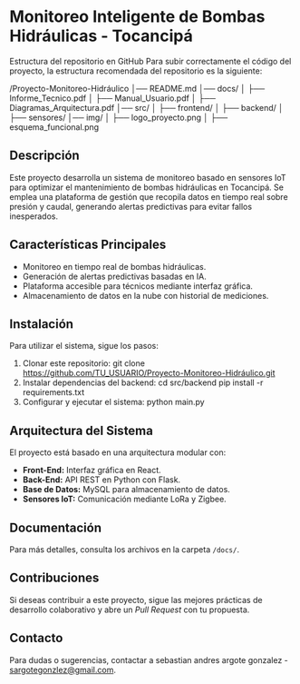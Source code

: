 # Monitoreo Inteligente de Bombas Hidráulicas - Tocancipá

Estructura del repositorio en GitHub
Para subir correctamente el código del proyecto, la estructura recomendada del repositorio es la siguiente:

/Proyecto-Monitoreo-Hidráulico
│── README.md
│── docs/
│   ├── Informe_Tecnico.pdf
│   ├── Manual_Usuario.pdf
│   ├── Diagramas_Arquitectura.pdf
│── src/
│   ├── frontend/
│   ├── backend/
│   ├── sensores/
│── img/
│   ├── logo_proyecto.png
│   ├── esquema_funcional.png

## Descripción
Este proyecto desarrolla un sistema de monitoreo basado en sensores IoT para optimizar el mantenimiento de bombas hidráulicas en Tocancipá. Se emplea una plataforma de gestión que recopila datos en tiempo real sobre presión y caudal, generando alertas predictivas para evitar fallos inesperados.

## Características Principales
- Monitoreo en tiempo real de bombas hidráulicas.
- Generación de alertas predictivas basadas en IA.
- Plataforma accesible para técnicos mediante interfaz gráfica.
- Almacenamiento de datos en la nube con historial de mediciones.

## Instalación
Para utilizar el sistema, sigue los pasos:
1. Clonar este repositorio:
git clone https://github.com/TU_USUARIO/Proyecto-Monitoreo-Hidráulico.git
2. Instalar dependencias del backend:
cd src/backend pip install -r requirements.txt
3. Configurar y ejecutar el sistema:
python main.py

## Arquitectura del Sistema
El proyecto está basado en una arquitectura modular con:
- **Front-End:** Interfaz gráfica en React.
- **Back-End:** API REST en Python con Flask.
- **Base de Datos:** MySQL para almacenamiento de datos.
- **Sensores IoT:** Comunicación mediante LoRa y Zigbee.

## Documentación
Para más detalles, consulta los archivos en la carpeta `/docs/`.

## Contribuciones
Si deseas contribuir a este proyecto, sigue las mejores prácticas de desarrollo colaborativo y abre un *Pull Request* con tu propuesta.

## Contacto
Para dudas o sugerencias, contactar a sebastian andres argote gonzalez - sargotegonzlez@gmail.com.
